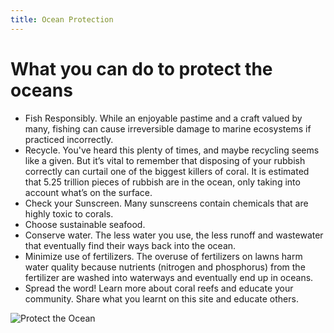 ```yaml
---
title: Ocean Protection
---
```


# What you can do to protect the oceans

- Fish Responsibly. While an enjoyable pastime and a craft valued by many, fishing can cause irreversible damage to marine ecosystems if practiced incorrectly.
- Recycle. You've heard this plenty of times, and maybe recycling seems like a given. But it’s vital to remember that disposing of your rubbish correctly can curtail one of the biggest killers of coral. It is estimated that 5.25 trillion pieces of rubbish are in the ocean, only taking into account what’s on the surface.
- Check your Sunscreen. Many sunscreens contain chemicals that are highly toxic to corals.
- Choose sustainable seafood.
- Conserve water. The less water you use, the less runoff and wastewater that eventually find their ways back into the ocean.
- Minimize use of fertilizers. The overuse of fertilizers on lawns harm water quality because nutrients (nitrogen and phosphorus) from the fertilizer are washed into waterways and eventually end up in oceans.
- Spread the word!  Learn more about coral reefs and educate your community. Share what you learnt on this site and educate others.

  
![Protect the Ocean](https://th.bing.com/th/id/OIP.6ag4VBXkziCEcN2LEF2ZvQHaE8?w=269&h=180&c=7&r=0&o=5&pid=1.7)
